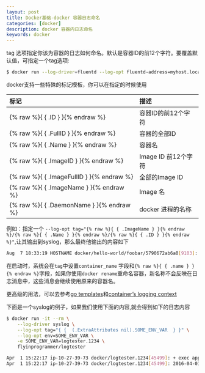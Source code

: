 ```yaml
---
layout: post
title: Docker基础-docker 容器日志命名
categories: [docker]
description: docker 容器内日志命名
keywords: docker
---
```


tag 选项指定你该为容器的日志如何命名。默认是容器ID的前12个字符。要覆盖默认值，可指定一个tag选项:

```bash
$ docker run --log-driver=fluentd --log-opt fluentd-address=myhost.local:24224 --log-opt tag="mailer"
```
<!--more-->
docker支持一些特殊的标记模板，你可以在指定的时候使用

| 标记 | 描述 |
| :-- | :-- |
| {% raw %}{ { .ID } }{% endraw %} | 容器ID的前12个字符 |
| {% raw %}{ { .FullID } }{% endraw %} | 容器的全部ID |
| {% raw %}{ { .Name } }{% endraw %} | 容器名 |
| {% raw %}{ { .ImageID } }{% endraw %} | Image ID 前12个字符 |
| {% raw %}{ { .ImageFullID } }{% endraw %} | 全部的Image ID |
| {% raw %}{ { .ImageName } }{% endraw %} | Image 名 |
| {% raw %}{ { .DaemonName } }{% endraw %}	| docker 进程的名称 |

例如：指定一个 `--log-opt tag="{% raw %}{ { .ImageName } }{% endraw %}/{% raw %}{ { .Name } }{% endraw %}/{% raw %}{ { .ID } }{% endraw %}"`,让其输出到syslog，那么最终他输出的内容如下


```bash
Aug  7 18:33:19 HOSTNAME docker/hello-world/foobar/5790672ab6a0[9103]: Hello from Docker
```

在启动时，系统会在`tag`中设置`container_name` 字段和`{% raw %}{ { .name } }{% endraw %}`字段，如果你使用`docker rename`重命名容器，新名称不会反映在日志消息中，这些消息会继续使用原来的容器名。

更高级的用法，可以去参考[go templates](https://golang.org/pkg/text/template/)和[container’s logging context](https://github.com/docker/docker/blob/master/daemon/logger/context.go)

下面是一个syslog的例子，如果我们使用下面的内容,就会得到如下的日志内容

```bash
$ docker run -it --rm \
    --log-driver syslog \
    --log-opt tag="{ {  (.ExtraAttributes nil).SOME_ENV_VAR  } }" \
    --log-opt env=SOME_ENV_VAR \
    -e SOME_ENV_VAR=logtester.1234 \
    flyinprogrammer/logtester
```

```bash
Apr  1 15:22:17 ip-10-27-39-73 docker/logtester.1234[45499]: + exec app
Apr  1 15:22:17 ip-10-27-39-73 docker/logtester.1234[45499]: 2016-04-01 15:22:17.075416751 +0000 UTC stderr msg: 1
```
